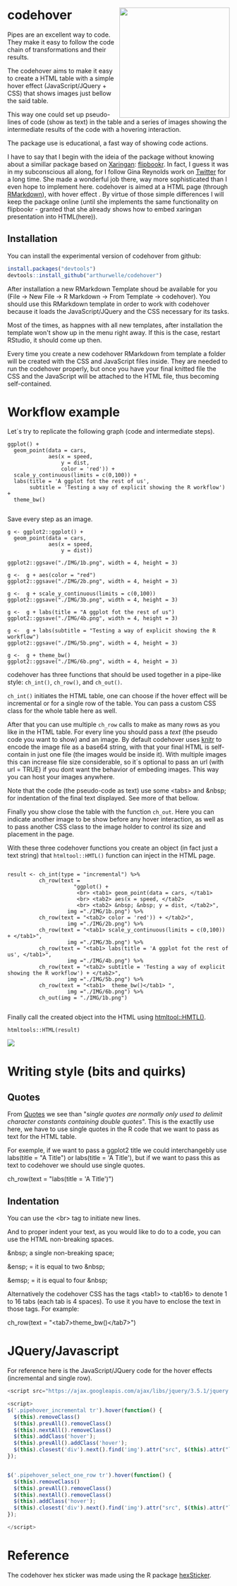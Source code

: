 
# codehover <img src="HexSticker/HexSticker.png" align="right" width="250" />

<!-- badges: start -->
<!-- badges: end -->

Pipes are an excellent way to code. They make it easy to follow the code chain of transformations and their results. 

The codehover aims to make it easy to create a HTML table with a simple hover effect (JavaScript/JQuery + CSS) that shows images just bellow the said table. 

This way one could set up pseudo-lines of code (show as text) in the table and a series of images showing the intermediate results of the code with a hovering interaction. 

The package use is educational, a fast way of showing code actions. 

I have to say that I begin with the ideia of the package without knowing about a simillar package based on <a href= "https://github.com/yihui/xaringan">Xaringan</a>: <a href= "https://github.com/EvaMaeRey/flipbookr">flipbookr</a>. In fact, I guess it was in my subconscious all along, for I follow Gina Reynolds work on <a href= "https://twitter.com/EvaMaeRey">Twitter</a> for a long time. She made a wonderful job there, way more sophisticated than I even hope to implement here. codehover is aimed at a HTML page (through <a href="https://rmarkdown.rstudio.com/">RMarkdown</a>), with hover effect
. By virtue of those simple differences I will keep the package online (until she implements the same functionality on flipbookr - granted that she already shows how to embed xaringan presentation into HTML(<a hred="https://evangelinereynolds.netlify.app/post/embedding-flipbook-mini-in-html-document/">here</a>)).

## Installation

You can install the experimental version of codehover from github:

``` r
install.packages("devtools")
devtools::install_github("arthurwelle/codehover")
```

After installation a new <a hred="https://rstudio.github.io/rstudio-extensions/rmarkdown_templates.html">RMarkdown Template<a> shoud be available for you (File -> New File -> R Markdown -> From Template -> codehover). You should use this RMarkdown template in order to work with codehover because it loads the JavaScript/JQuery and the CSS necessary for its tasks. 

Most of the times, as happnes with all new templates, after installation the template won't show up in the menu right away. If this is the case, restart RStudio, it should come up then.

Every time you create a new codehover RMarkdown from template a folder will be created with the CSS and JavaScript files inside. They are needed to run the codehover properly, but once you have your final knitted file the CSS and the JavaScript will be attached to the HTML file, thus becoming self-contained. 

# Workflow example

Let´s try to replicate the following graph (code and intermediate steps).

```{r, eval=TRUE, echo=TRUE}
ggplot() +
  geom_point(data = cars,
             aes(x = speed, 
                 y = dist,
                 color = 'red')) +
  scale_y_continuous(limits = c(0,100)) +
  labs(title = 'A ggplot fot the rest of us',
       subtitle = 'Testing a way of explicit showing the R workflow') +
  theme_bw()
  
```

Save every step as an image.

```{r, eval=FALSE, echo=TRUE}
g <- ggplot2::ggplot() +
  geom_point(data = cars,
             aes(x = speed, 
                 y = dist))

ggplot2::ggsave("./IMG/1b.png", width = 4, height = 3) 

g <-  g + aes(color = "red")
ggplot2::ggsave("./IMG/2b.png", width = 4, height = 3) 

g <-  g + scale_y_continuous(limits = c(0,100))
ggplot2::ggsave("./IMG/3b.png", width = 4, height = 3) 

g <-  g + labs(title = "A ggplot fot the rest of us")
ggplot2::ggsave("./IMG/4b.png", width = 4, height = 3) 

g <-  g + labs(subtitle = "Testing a way of explicit showing the R workflow")
ggplot2::ggsave("./IMG/5b.png", width = 4, height = 3) 

g <-  g + theme_bw()
ggplot2::ggsave("./IMG/6b.png", width = 4, height = 3) 

```

codehover has three functions that should be used together in a pipe-like style: ``ch_int()``, ``ch_row()``, and ``ch_out()``.

``ch_int()`` initiates the HTML table, one can choose if the hover effect will be incremental or for a single row of the table. You can pass a custom CSS class for the whole table here as well.
 
After that you can use multiple ``ch_row`` calls to make as many rows as you like in the HTML table. For every line you should pass a *text* (the pseudo code you want to show) and an image. By default codehover uses <a href="https://yihui.org/knitr/">knitr</a> to encode the image file as a base64 string, with that your final HTML is self-contain in just one file (the images would be inside it). With multiple images this can increase file size considerable, so it´s optional to pass an url (with url = TRUE) if you dont want the behavior of embeding images. This way you can host your images anywhere.

Note that the code (the pseudo-code as text) use some &lt;tabs> and &amp;nbsp; for indentation of the final text displayed. See more of that bellow.

Finally you show close the table with the function ``ch_out``. Here you can indicate another image to be show before any hover interaction, as well as to pass another CSS class to the image holder to control its size and placement in the page.

With these three codehover functions you create an object (in fact just a text string) that ``htmltool::HMTL()`` function can inject in the HTML page. 


```{r, echo=TRUE}

result <- ch_int(type = "incremental") %>% 
          ch_row(text = 
                     "ggplot() + 
                      <br> <tab1> geom_point(data = cars, </tab1>
                      <br> <tab2> aes(x = speed, </tab2>
                      <br> <tab2> &nbsp; &nbsp; y = dist, </tab2>",
                   img ="./IMG/1b.png") %>% 
          ch_row(text = "<tab2> color = 'red')) + </tab2>",
                   img ="./IMG/2b.png") %>%   
          ch_row(text = "<tab1> scale_y_continuous(limits = c(0,100)) + </tab1>",
                   img ="./IMG/3b.png") %>% 
          ch_row(text = "<tab1> labs(title = 'A ggplot fot the rest of us', </tab1>",
                   img ="./IMG/4b.png") %>%   
          ch_row(text = "<tab2> subtitle = 'Testing a way of explicit showing the R workflow') + </tab2>",
                   img ="./IMG/5b.png") %>% 
          ch_row(text = "<tab1>  theme_bw()</tab1> ",
                   img ="./IMG/6b.png") %>%
          ch_out(img = "./IMG/1b.png") 
  
```

Finally call the created object into the HTML using <a href="https://github.com/rstudio/htmltools">htmltool::HMTL()</a>.


```{r, echo=TRUE}
htmltools::HTML(result)
```

![](Example.gif) 


# Writing style (bits and quirks) 

## Quotes

From <a href="https://stat.ethz.ch/R-manual/R-patched/library/base/html/Quotes.html">Quotes</a> we see than "*single quotes are normally only used to delimit character constants containing double quotes*". This is the exactlly use here, we have to use single quotes in the R code that we want to pass as text for the HTML table.

For exemple, if we want to pass a ggplot2 title we could interchangebly use labs(title = "A Title") or labs(title = 'A Title'), but if we want to pass this as text to codehover we should use single quotes. 

  ch_row(text = "labs(title = 'A Title')")
         
## Indentation         

You can use the &lt;br> tag to initiate new lines.

And to proper indent your text, as you would like to do to a code, you can use the HTML non-breaking spaces.

&amp;nbsp; a single non-breaking space;

&amp;ensp; = it is equal to two &amp;nbsp;

&amp;emsp; = it is equal to four &amp;nbsp;

Alternatively the codehover CSS has the tags &lt;tab1> to &lt;tab16> to denote 1 to 16 tabs (each tab is 4 spaces). To use it you have to enclose the text in those tags. For example:

ch_row(text = "&lt;tab7>theme_bw()&lt;/tab7>")


# JQuery/Javascript

For reference here is the JavaScript/JQuery code for the hover effects (incremental and single row).


``` js
<script src="https://ajax.googleapis.com/ajax/libs/jquery/3.5.1/jquery.min.js"></script>

<script>
$('.pipehover_incremental tr').hover(function() {
  $(this).removeClass()
  $(this).prevAll().removeClass()
  $(this).nextAll().removeClass()
  $(this).addClass('hover');
  $(this).prevAll().addClass('hover');
  $(this).closest('div').next().find('img').attr("src", $(this).attr("link"));
});


$('.pipehover_select_one_row tr').hover(function() {
  $(this).removeClass()
  $(this).prevAll().removeClass()
  $(this).nextAll().removeClass()
  $(this).addClass('hover');
  $(this).closest('div').next().find('img').attr("src", $(this).attr("link"));
});

</script>
```

# Reference

The codehover hex sticker was made using the R package <a href="https://github.com/GuangchuangYu/hexSticker">hexSticker</a>. 
